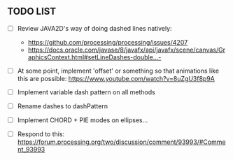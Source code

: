 ## TODO LIST
- [ ] Review JAVA2D's way of doing dashed lines natively: 
    * https://github.com/processing/processing/issues/4207
    * https://docs.oracle.com/javase/8/javafx/api/javafx/scene/canvas/GraphicsContext.html#setLineDashes-double...-
- [ ] At some point, implement 'offset' or something so that animations like this are possible:
 https://www.youtube.com/watch?v=8uZgU3f8p9A
- [ ] Implement variable dash pattern on all methods
- [ ] Rename dashes to dashPattern
- [ ] Implement CHORD + PIE modes on ellipses...
- [ ] Respond to this: https://forum.processing.org/two/discussion/comment/93993/#Comment_93993


